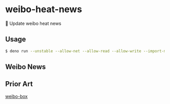 # weibo-heat-news

:newspaper: Update weibo heat news

## Usage

```sh
$ deno run --unstable --allow-net --allow-read --allow-write --import-map=import_map.json mod.ts
```

## Weibo News

<!-- BEGIN WEIBO -->
<!-- END WEIBO -->

## Prior Art

[weibo-box](https://github.com/Himself65/weibo-box)

